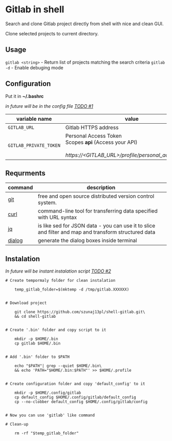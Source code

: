 # Gitlab in shell 

Search and clone Gitlab project directly from shell with nice and clean GUI.

Clone selected projects to current directory.


## Usage 

`gitlab <string>` - Return list of projects matching the search criteria
`gitlab -d` - Enable debuging mode 

## Configuration

Put it in __~/.bashrc__

_in future will be in the config file [TODO #1](https://github.com/szunaj13pl/shell-gitlab/issues/1)_

|variable name          |value      |exemple                                                  |  
|----------------------|------------|---------------------------------------------------------|
|`GITLAB_URL`| Gitlab HTTPS address |`export GITLAB_URL=gitlab.company.com`|
|`GITLAB_PRIVATE_TOKEN`| Personal Access Token <br> Scopes **api** (Access your API)<br><br>  *https://<GITLAB_URL>/profile/personal_access_tokens*|`export GITLAB_PRIVATE_TOKEN=verySecretToken123`|



## Requrments


|   command                                             |      description                                                  |
|-------------------------------------------------------|-------------------------------------------------------------------|
|[git](https://git-scm.com/)                            | free and open source distributed version control system.          |
|[curl](https://github.com/curl/curl)                   | command-line tool for transferring data specified with URL syntax |
|[jq](https://stedolan.github.io/jq/)                   | is like sed for JSON data - you can use it to slice and filter and map and transform structured data  |
|[dialog](http://linuxcommand.org/lc3_adv_dialog.php)   | generate the dialog boxes inside terminal                                      |

## Instalation

_In future will be instant instalation script [TODO #2](https://github.com/szunaj13pl/shell-gitlab/issues/1)_


```
# Create tempormaly folder for clean instalation

    temp_gitlab_folder=$(mktemp -d /tmp/gitlab.XXXXXX)


# Download project

    git clone https://github.com/szunaj13pl/shell-gitlab.git\
    && cd shell-gitlab


# Create '.bin' folder and copy script to it

    mkdir -p $HOME/.bin
    cp gitlab $HOME/.bin


# Add '.bin' folder to $PATH

    echo "$PATH"| grep --quiet $HOME/.bin\
    && echo 'PATH="$HOME/.bin:$PATH"' >> $HOME/.profile


# Create configuration folder and copy 'default_config' to it

    mkdir -p $HOME/.config/gitlab
    cp default_config $HOME/.config/gitlab/default_config
    cp --no-clobber default_config $HOME/.config/gitlab/config

    
# Now you can use 'gitlab' like command 

# Clean-up

    rm -rf "$temp_gitlab_folder"

```